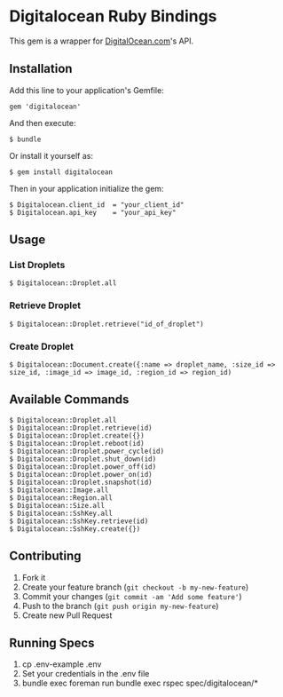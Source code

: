 # Digitalocean Ruby Bindings

This gem is a wrapper for [DigitalOcean.com](https://www.digitalocean.com)'s API.

## Installation

Add this line to your application's Gemfile:

    gem 'digitalocean'

And then execute:

    $ bundle

Or install it yourself as:

    $ gem install digitalocean

Then in your application initialize the gem:

    $ Digitalocean.client_id  = "your_client_id"
    $ Digitalocean.api_key    = "your_api_key"

## Usage

### List Droplets

    $ Digitalocean::Droplet.all

### Retrieve Droplet

    $ Digitalocean::Droplet.retrieve("id_of_droplet")

### Create Droplet

    $ Digitalocean::Document.create({:name => droplet_name, :size_id => size_id, :image_id => image_id, :region_id => region_id)

## Available Commands

    $ Digitalocean::Droplet.all
    $ Digitalocean::Droplet.retrieve(id)
    $ Digitalocean::Droplet.create({})
    $ Digitalocean::Droplet.reboot(id)
    $ Digitalocean::Droplet.power_cycle(id)
    $ Digitalocean::Droplet.shut_down(id)
    $ Digitalocean::Droplet.power_off(id)
    $ Digitalocean::Droplet.power_on(id)
    $ Digitalocean::Droplet.snapshot(id)
    $ Digitalocean::Image.all
    $ Digitalocean::Region.all
    $ Digitalocean::Size.all
    $ Digitalocean::SshKey.all
    $ Digitalocean::SshKey.retrieve(id)
    $ Digitalocean::SshKey.create({})

## Contributing

1. Fork it
2. Create your feature branch (`git checkout -b my-new-feature`)
5. Commit your changes (`git commit -am 'Add some feature'`)
6. Push to the branch (`git push origin my-new-feature`)
7. Create new Pull Request

## Running Specs

1. cp .env-example .env
2. Set your credentials in the .env file
3. bundle exec foreman run bundle exec rspec spec/digitalocean/*
